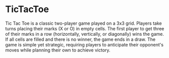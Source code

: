 # TicTacToe

Tic Tac Toe is a classic two-player game played on a 3x3 grid. Players take turns placing their marks (X or O) in empty cells. The first player to get three of their marks in a row (horizontally, vertically, or diagonally) wins the game. If all cells are filled and there is no winner, the game ends in a draw. The game is simple yet strategic, requiring players to anticipate their opponent's moves while planning their own to achieve victory.

